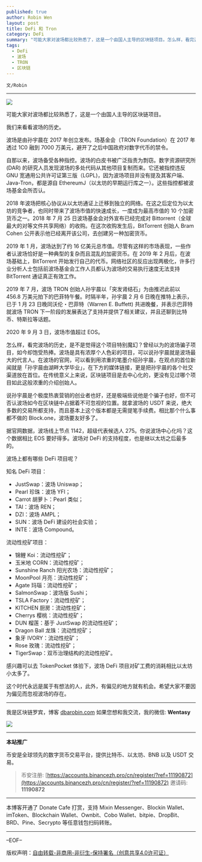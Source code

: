 ```yaml
---
published: true
author: Robin Wen
layout: post
title: DeFi 和 Tron
category: DeFi
summary: "可能大家对波场都比较熟悉了，这是一个由国人主导的区块链项目。怎么样，看完波场的历史，是不是觉得这个项目特别魔幻？曾经以为的波场骗子项目，如今却饱受热捧。波场是具有浓厚个人色彩的项目，可以说孙宇晨就是波场最大的代言人。在波场的官网，可以看到用浓重的笔墨介绍孙宇晨，在观点的首位新闻就是「孙宇晨由湖畔大学毕业」，在下方的媒体链接，更是把孙宇晨的各个社交渠道放在首位。在传统意义上来说，区块链项目是去中心化的，更没有见过哪个项目如此这般浓重的介绍创始人。这个时代永远是属于有想法的人，此外，有偏见的地方就有机会。希望大家不要因为偏见而忽视波场的存在。"
tags:
  - DeFi
  - 波场
  - TRON
  - 区块链
---
```


`文/Robin`

***

![](https://cdn.dbarobin.com/nwplse8.png)

可能大家对波场都比较熟悉了，这是一个由国人主导的区块链项目。

我们来看看波场的历史。

波场是由孙宇晨在 2017 年创立发布。场基金会（TRON Foundation）在 2017 年透过 1C0 融到 7000 万美元，避开了之后中国政府对数字代币的禁令。

自那以来，波场备受各种指控。波场的白皮书被广泛指责为剽窃。数字资源研究所 (DAR) 的研究人员发现波场的多处代码从其他项目复制而来。它还被指控违反 GNU 宽通用公共许可证第三版（LGPL)，因为波场项目并没有提及其客户端、Java-Tron，都是源自 EthereumJ（以太坊的早期运行库之一）。这些指控都被波场基金会所否认。

2018 年波场把核心协议从以太坊通证上迁移到独立的网络。在这之后定位为以太坊的竞争者，也同时带来了波场市值的快速成长，一度成为最高市值的 10 个加密货币之一。2018 年 7 月 25 日波场基金会对外宣布已经完成对 Bittorrent（全球最大的对等文件共享网络）的收购。在这次收购发生后，BitTorrent 创始人 Bram Cohen 公开表示他已经离开该公司，去创建另一种加密货币。

2019 年 1 月，波场达到了约 16 亿美元总市值。尽管有这样的市场表现，一些作者认波场恰好是一种典型的复杂而且混乱的加密货币。在 2019 年 2 月后，在波场基础上，BitTorrent 开始发行自己的代币。网络社区的反应出现两极化，许多行业分析人士包括前波场基金会工作人员都认为波场的交易执行速度无法支持 BitTorrent 通证真正有效工作。

2019 年 7 月，波场 TRON 创始人孙宇晨以「突发肾结石」为由推迟此前以 456.8 万美元拍下的巴菲特午餐。时隔半年，孙宇晨 2 月 6 日晚在推特上表示，已于 1 月 23 日晚同沃伦・巴菲特（Warren E. Buffett) 共进晚餐，并表示巴菲特就波场 TRON 下一阶段的发展表达了支持并提供了相关建议，并且还聊到比特币、特斯拉等话题。

2020 年 9 月 3 日，波场市值超过 EOS。

怎么样，看完波场的历史，是不是觉得这个项目特别魔幻？曾经以为的波场骗子项目，如今却饱受热捧。波场是具有浓厚个人色彩的项目，可以说孙宇晨就是波场最大的代言人。在波场的官网，可以看到用浓重的笔墨介绍孙宇晨，在观点的首位新闻就是「孙宇晨由湖畔大学毕业」，在下方的媒体链接，更是把孙宇晨的各个社交渠道放在首位。在传统意义上来说，区块链项目是去中心化的，更没有见过哪个项目如此这般浓重的介绍创始人。

说孙宇晨是个极度热衷营销的创业者也好，还是极端些说他是个骗子也好，但不可否认波场如今在区块链中占据着不可忽视的位置。就拿波场的 USDT 来说，绝大多数的交易所都支持，而且基本上这个版本都是无需提笔手续费。相比那个什么事都不做的 Block.one，波场要友好多了。

据官网数据，波场线上节点 1142，超级代表候选人 275。你说波场中心化吗？这个数据相比 EOS 要好得多。波场对 DeFi 的支持程度，也是继以太坊之后最多的。

波场上都有哪些 DeFi 项目呢？

知名 DeFi 项目：

* JustSwap：波场 Uniswap；
* Pearl 珍珠：波场 YFI；
* Carrot 胡萝卜：Pearl 类似；
* TAI：波场 REN；
* DZI：波场 AMPL；
* SUN：波场 DeFi 建设的社会实验；
* INTE：波场 Compound。

流动性挖矿项目：

* 锦鲤 Koi：流动性挖矿；
* 玉米地 CORN：流动性挖矿；
* Sunshine Ranch 阳光农场：流动性挖矿；
* MoonPool 月亮：流动性挖矿；
* Agate 玛瑙：流动性挖矿；
* SalmonSwap：波场版 Sushi；
* TSLA Factory：流动性挖矿；
* KITCHEN 厨房：流动性挖矿；
* Cherrys 樱桃：流动性挖矿；
* DUN 榴莲：基于 JustSwap 的流动性挖矿；
* Dragon Ball 龙珠：流动性挖矿；
* 象牙 IVORY：流动性挖矿；
* Rose 玫瑰：流动性挖矿；
* TigerSwap：双币治理结构的流动性挖矿。

感兴趣可以去 TokenPocket 体验下，波场 DeFi 项目对矿工费的消耗相比以太坊小太多了。

这个时代永远是属于有想法的人，此外，有偏见的地方就有机会。希望大家不要因为偏见而忽视波场的存在。

***

我是区块链罗宾，博客 [dbarobin.com](https://dbarobin.com/)
如果您想和我交流，我的微信: **Wentasy**

![](https://cdn.dbarobin.com/v4yywe2.png)

***

**本站推广**

币安是全球领先的数字货币交易平台，提供比特币、以太坊、BNB 以及 USDT 交易。

> 币安注册: [https://accounts.binancezh.pro/cn/register/?ref=11190872](https://accounts.binancezh.pro/cn/register/?ref=11190872)
> 邀请码: **11190872**

***

本博客开通了 Donate Cafe 打赏，支持 Mixin Messenger、Blockin Wallet、imToken、Blockchain Wallet、Ownbit、Cobo Wallet、bitpie、DropBit、BRD、Pine、Secrypto 等任意钱包扫码转账。

<center>
    <div class="--donate-button"
         data-button-id="f8b9df0d-af9a-460d-8258-d3f435445075"
    ></div>
</center>

***

–EOF–

版权声明：[自由转载-非商用-非衍生-保持署名（创意共享4.0许可证）](http://creativecommons.org/licenses/by-nc-nd/4.0/deed.zh)